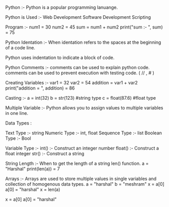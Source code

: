 Python :- 
Python is a popular programming lanuange.

Python is Used :-
Web Development
Software Development
Scripting

Program :-
num1 = 30
num2 = 45
sum = num1 + num2
print("sum :- ", sum)
= 75

Python Identation :-
When identation refers to the spaces at the beginning of a code line.

Python uses indentation to indicate a block of code.


Python Comments :-
comments can be used to explain python code.
comments can be used to prevent execution with testing code. ( // , # )

Creating Variables :-
var1 = 32
var2 = 54
addition = var1 + var2
print("addition = ", addition)
= 86

Casting :-
 a = int(32)
 b = str(123)  #string type
 c = float(87.6)  #float type

Multiple Variable :-
Python allows you to assign values to multiple variables in one line.
 

Data Types :
 
Text Type :- string
Numeric Type :- int, float
Sequence Type :- list 
Boolean Type :- Bool

Variable Type :-
int() :- Construct an integer number
float() :- Construct a float integer
str() :- Construct a string

String Length :-
When to get the length of a string len() function.
a = "Harshal"
print(len(a))
= 7

Arrays :- Arrays are used to store multiple values in single variables and collection of homogenous data types.
a = "harshal"
b = "meshram"
x = a[0]
a[0] = "harshal"
x = len(a)


x = a[0]
a[0] = "harshal"
